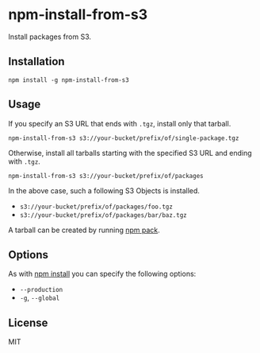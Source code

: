 # npm-install-from-s3

Install packages from S3.

## Installation

```
npm install -g npm-install-from-s3
```

## Usage

If you specify an S3 URL that ends with `.tgz`, install only that tarball.

``` shell
npm-install-from-s3 s3://your-bucket/prefix/of/single-package.tgz

```

Otherwise, install all tarballs starting with the specified S3 URL and ending with `.tgz`.

``` shell
npm-install-from-s3 s3://your-bucket/prefix/of/packages
```

In the above case, such a following S3 Objects is installed.

- `s3://your-bucket/prefix/of/packages/foo.tgz`
- `s3://your-bucket/prefix/of/packages/bar/baz.tgz`

A tarball can be created by running [npm pack](https://docs.npmjs.com/cli/pack).

## Options

As with [npm install](https://docs.npmjs.com/cli/install) you can specify the following options:

- `--production`
- `-g`, `--global`

## License

MIT
